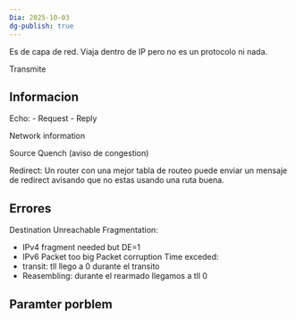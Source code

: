 ```yaml
---
Dia: 2025-10-03
dg-publish: true
---
```

Es de capa de red. Viaja dentro de IP pero no es un protocolo ni nada. 

Transmite


## Informacion 

Echo:
	-  Request 
	- Reply 

Network information 

Source Quench (aviso de congestion)

Redirect: Un router con una mejor tabla de routeo puede enviar un mensaje de redirect avisando que no estas usando una ruta buena.

## Errores 
Destination Unreachable 
Fragmentation:
- IPv4 fragment needed but DE=1
- IPv6 Packet too big
Packet corruption 
Time exceded:
- transit: tll llego a 0 durante el transito 
- Reasembling: durante el rearmado llegamos a tll 0 

Paramter porblem 
- 